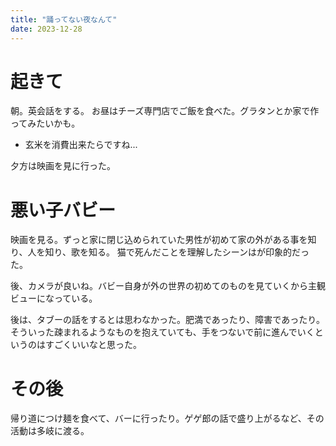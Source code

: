 ```yaml
---
title: "踊ってない夜なんて"
date: 2023-12-28
---
```


# 起きて
朝。英会話をする。
お昼はチーズ専門店でご飯を食べた。グラタンとか家で作ってみたいかも。
- 玄米を消費出来たらですね...

夕方は映画を見に行った。

# 悪い子バビー
映画を見る。ずっと家に閉じ込められていた男性が初めて家の外がある事を知り、人を知り、歌を知る。
猫で死んだことを理解したシーンはが印象的だった。

後、カメラが良いね。バビー自身が外の世界の初めてのものを見ていくから主観ビューになっている。

後は、タブーの話をするとは思わなかった。肥満であったり、障害であったり。そういった疎まれるようなものを抱えていても、手をつないで前に進んでいくというのはすごくいいなと思った。

# その後
帰り道につけ麺を食べて、バーに行ったり。ゲゲ郎の話で盛り上がるなど、その活動は多岐に渡る。